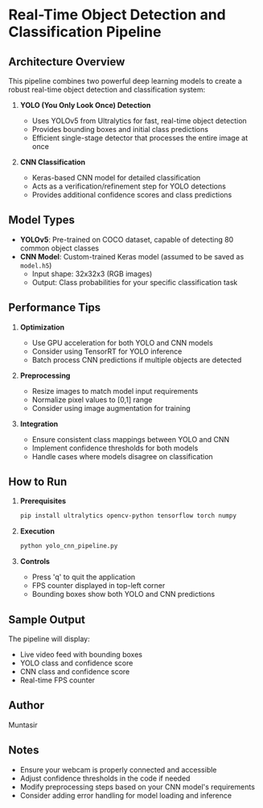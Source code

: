 # Real-Time Object Detection and Classification Pipeline

## Architecture Overview

This pipeline combines two powerful deep learning models to create a robust real-time object detection and classification system:

1. **YOLO (You Only Look Once) Detection**
   - Uses YOLOv5 from Ultralytics for fast, real-time object detection
   - Provides bounding boxes and initial class predictions
   - Efficient single-stage detector that processes the entire image at once

2. **CNN Classification**
   - Keras-based CNN model for detailed classification
   - Acts as a verification/refinement step for YOLO detections
   - Provides additional confidence scores and class predictions

## Model Types

- **YOLOv5**: Pre-trained on COCO dataset, capable of detecting 80 common object classes
- **CNN Model**: Custom-trained Keras model (assumed to be saved as `model.h5`)
  - Input shape: 32x32x3 (RGB images)
  - Output: Class probabilities for your specific classification task

## Performance Tips

1. **Optimization**
   - Use GPU acceleration for both YOLO and CNN models
   - Consider using TensorRT for YOLO inference
   - Batch process CNN predictions if multiple objects are detected

2. **Preprocessing**
   - Resize images to match model input requirements
   - Normalize pixel values to [0,1] range
   - Consider using image augmentation for training

3. **Integration**
   - Ensure consistent class mappings between YOLO and CNN
   - Implement confidence thresholds for both models
   - Handle cases where models disagree on classification

## How to Run

1. **Prerequisites**
   ```bash
   pip install ultralytics opencv-python tensorflow torch numpy
   ```

2. **Execution**
   ```bash
   python yolo_cnn_pipeline.py
   ```

3. **Controls**
   - Press 'q' to quit the application
   - FPS counter displayed in top-left corner
   - Bounding boxes show both YOLO and CNN predictions

## Sample Output

The pipeline will display:
- Live video feed with bounding boxes
- YOLO class and confidence score
- CNN class and confidence score
- Real-time FPS counter

## Author
Muntasir

## Notes
- Ensure your webcam is properly connected and accessible
- Adjust confidence thresholds in the code if needed
- Modify preprocessing steps based on your CNN model's requirements
- Consider adding error handling for model loading and inference 